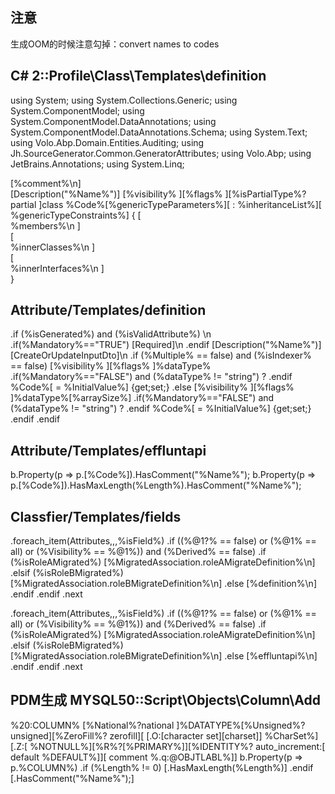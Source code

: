 ## 注意

生成OOM的时候注意勾掉：convert names to codes

## C# 2::Profile\Class\Templates\definition

using System;
using System.Collections.Generic;
using System.ComponentModel;
using System.ComponentModel.DataAnnotations;
using System.ComponentModel.DataAnnotations.Schema;
using System.Text;
using Volo.Abp.Domain.Entities.Auditing;
using Jh.SourceGenerator.Common.GeneratorAttributes;
using Volo.Abp;
using JetBrains.Annotations;
using System.Linq;

[%comment%\n]\
\[Description("%Name%")\]
[%visibility% ][%flags% ][%isPartialType%?partial ]class %Code%[%genericTypeParameters%][ : %inheritanceList%][ %genericTypeConstraints%]
{
[\
   %members%\n
]\
[\
   %innerClasses%\n
]\
[\
   %innerInterfaces%\n
]\
}

## Attribute/Templates/definition

.if (%isGenerated%) and (%isValidAttribute%)
\n
    .if(%Mandatory%=="TRUE")
\[Required\]\n
    .endif
\[Description("%Name%")\]
\[CreateOrUpdateInputDto\]\n
   .if (%Multiple% == false) and (%isIndexer% == false)
[%visibility% ][%flags% ]%dataType%
        .if(%Mandatory%=="FALSE") and (%dataType% != "string")
?
        .endif
 %Code%[ = %InitialValue%] {get;set;}
   .else
[%visibility% ][%flags% ]%dataType%[%arraySize%]
        .if(%Mandatory%=="FALSE") and (%dataType% != "string")
?
        .endif
 %Code%[ = %InitialValue%]  {get;set;}
   .endif
.endif

## Attribute/Templates/effluntapi

b.Property(p => p.[%Code%]).HasComment("%Name%");
b.Property(p => p.[%Code%]).HasMaxLength(%Length%).HasComment("%Name%");

## Classfier/Templates/fields

.foreach_item(Attributes,,,%isField%)
   .if ((%@1?% == false) or (%@1% == all) or (%Visibility% == %@1%)) and (%Derived% == false)
      .if (%isRoleAMigrated%)
[%MigratedAssociation.roleAMigrateDefinition%\n]
      .elsif (%isRoleBMigrated%)
[%MigratedAssociation.roleBMigrateDefinition%\n]
      .else
[%definition%\n]
      .endif
   .endif
.next

.foreach_item(Attributes,,,%isField%)
   .if ((%@1?% == false) or (%@1% == all) or (%Visibility% == %@1%)) and (%Derived% == false)
      .if (%isRoleAMigrated%)
[%MigratedAssociation.roleAMigrateDefinition%\n]
      .elsif (%isRoleBMigrated%)
[%MigratedAssociation.roleBMigrateDefinition%\n]
      .else
[%effluntapi%\n]
      .endif
   .endif
.next

## PDM生成 MYSQL50::Script\Objects\Column\Add

%20:COLUMN% [%National%?national ]%DATATYPE%[%Unsigned%? unsigned][%ZeroFill%? zerofill][ [.O:[character set][charset]] %CharSet%][.Z:[ %NOTNULL%][%R%?[%PRIMARY%]][%IDENTITY%? auto_increment:[ default %DEFAULT%]][ comment %.q:@OBJTLABL%]]
b.Property(p => p.%COLUMN%)
.if (%Length% != 0)
[.HasMaxLength(%Length%)]
.endif
[.HasComment("%Name%");]
